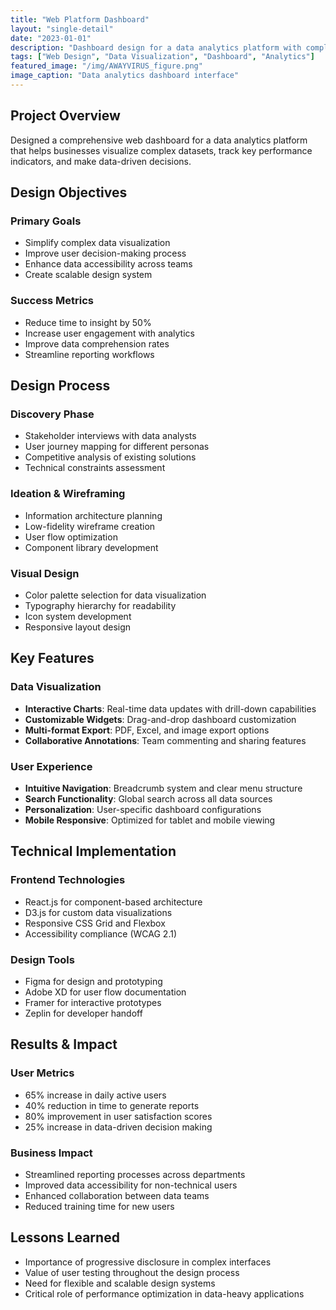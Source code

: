```yaml
---
title: "Web Platform Dashboard"
layout: "single-detail"
date: "2023-01-01"
description: "Dashboard design for a data analytics platform with complex data visualization and user interaction patterns."
tags: ["Web Design", "Data Visualization", "Dashboard", "Analytics"]
featured_image: "/img/AWAYVIRUS_figure.png"
image_caption: "Data analytics dashboard interface"
---
```


## Project Overview

Designed a comprehensive web dashboard for a data analytics platform that helps businesses visualize complex datasets, track key performance indicators, and make data-driven decisions.

## Design Objectives

### Primary Goals
- Simplify complex data visualization
- Improve user decision-making process
- Enhance data accessibility across teams
- Create scalable design system

### Success Metrics
- Reduce time to insight by 50%
- Increase user engagement with analytics
- Improve data comprehension rates
- Streamline reporting workflows

## Design Process

### Discovery Phase
- Stakeholder interviews with data analysts
- User journey mapping for different personas
- Competitive analysis of existing solutions
- Technical constraints assessment

### Ideation & Wireframing
- Information architecture planning
- Low-fidelity wireframe creation
- User flow optimization
- Component library development

### Visual Design
- Color palette selection for data visualization
- Typography hierarchy for readability
- Icon system development
- Responsive layout design

## Key Features

### Data Visualization
- **Interactive Charts**: Real-time data updates with drill-down capabilities
- **Customizable Widgets**: Drag-and-drop dashboard customization
- **Multi-format Export**: PDF, Excel, and image export options
- **Collaborative Annotations**: Team commenting and sharing features

### User Experience
- **Intuitive Navigation**: Breadcrumb system and clear menu structure
- **Search Functionality**: Global search across all data sources
- **Personalization**: User-specific dashboard configurations
- **Mobile Responsive**: Optimized for tablet and mobile viewing

## Technical Implementation

### Frontend Technologies
- React.js for component-based architecture
- D3.js for custom data visualizations
- Responsive CSS Grid and Flexbox
- Accessibility compliance (WCAG 2.1)

### Design Tools
- Figma for design and prototyping
- Adobe XD for user flow documentation
- Framer for interactive prototypes
- Zeplin for developer handoff

## Results & Impact

### User Metrics
- 65% increase in daily active users
- 40% reduction in time to generate reports
- 80% improvement in user satisfaction scores
- 25% increase in data-driven decision making

### Business Impact
- Streamlined reporting processes across departments
- Improved data accessibility for non-technical users
- Enhanced collaboration between data teams
- Reduced training time for new users

## Lessons Learned

- Importance of progressive disclosure in complex interfaces
- Value of user testing throughout the design process
- Need for flexible and scalable design systems
- Critical role of performance optimization in data-heavy applications
